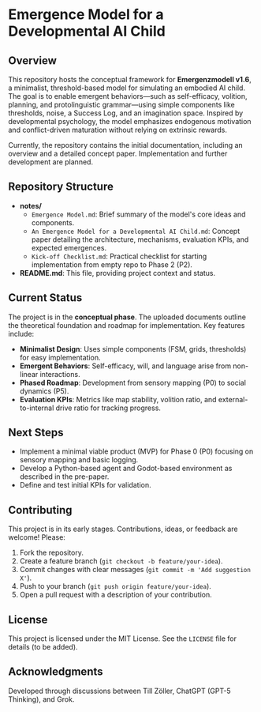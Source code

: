 # Emergence Model for a Developmental AI Child

## Overview

This repository hosts the conceptual framework for **Emergenzmodell v1.6**, a minimalist, threshold-based model for simulating an embodied AI child. The goal is to enable emergent behaviors—such as self-efficacy, volition, planning, and protolinguistic grammar—using simple components like thresholds, noise, a Success Log, and an imagination space. Inspired by developmental psychology, the model emphasizes endogenous motivation and conflict-driven maturation without relying on extrinsic rewards.

Currently, the repository contains the initial documentation, including an overview and a detailed concept paper. Implementation and further development are planned.

## Repository Structure

- **notes/**  
  - `Emergence Model.md`: Brief summary of the model's core ideas and components.  
  - `An Emergence Model for a Developmental AI Child.md`: Concept paper detailing the architecture, mechanisms, evaluation KPIs, and expected emergences.
  - `Kick-off Checklist.md`: Practical checklist for starting implementation from empty repo to Phase 2 (P2).
- **README.md**: This file, providing project context and status.

## Current Status

The project is in the **conceptual phase**. The uploaded documents outline the theoretical foundation and roadmap for implementation. Key features include:

- **Minimalist Design**: Uses simple components (FSM, grids, thresholds) for easy implementation.  
- **Emergent Behaviors**: Self-efficacy, will, and language arise from non-linear interactions.  
- **Phased Roadmap**: Development from sensory mapping (P0) to social dynamics (P5).  
- **Evaluation KPIs**: Metrics like map stability, volition ratio, and external-to-internal drive ratio for tracking progress.

## Next Steps

- Implement a minimal viable product (MVP) for Phase 0 (P0) focusing on sensory mapping and basic logging.  
- Develop a Python-based agent and Godot-based environment as described in the pre-paper.  
- Define and test initial KPIs for validation.

## Contributing

This project is in its early stages. Contributions, ideas, or feedback are welcome! Please:

1. Fork the repository.  
2. Create a feature branch (`git checkout -b feature/your-idea`).  
3. Commit changes with clear messages (`git commit -m 'Add suggestion X'`).  
4. Push to your branch (`git push origin feature/your-idea`).  
5. Open a pull request with a description of your contribution.

## License

This project is licensed under the MIT License. See the `LICENSE` file for details (to be added).

## Acknowledgments

Developed through discussions between Till Zöller, ChatGPT (GPT-5 Thinking), and Grok.
